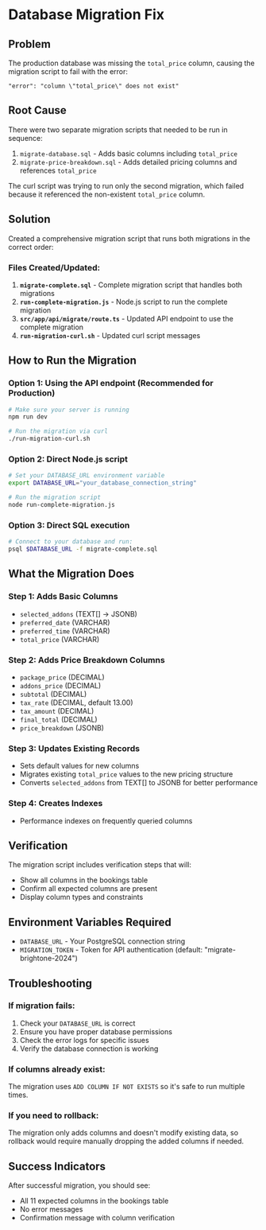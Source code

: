 # Database Migration Fix

## Problem
The production database was missing the `total_price` column, causing the migration script to fail with the error:
```
"error": "column \"total_price\" does not exist"
```

## Root Cause
There were two separate migration scripts that needed to be run in sequence:
1. `migrate-database.sql` - Adds basic columns including `total_price`
2. `migrate-price-breakdown.sql` - Adds detailed pricing columns and references `total_price`

The curl script was trying to run only the second migration, which failed because it referenced the non-existent `total_price` column.

## Solution
Created a comprehensive migration script that runs both migrations in the correct order:

### Files Created/Updated:
1. **`migrate-complete.sql`** - Complete migration script that handles both migrations
2. **`run-complete-migration.js`** - Node.js script to run the complete migration
3. **`src/app/api/migrate/route.ts`** - Updated API endpoint to use the complete migration
4. **`run-migration-curl.sh`** - Updated curl script messages

## How to Run the Migration

### Option 1: Using the API endpoint (Recommended for Production)
```bash
# Make sure your server is running
npm run dev

# Run the migration via curl
./run-migration-curl.sh
```

### Option 2: Direct Node.js script
```bash
# Set your DATABASE_URL environment variable
export DATABASE_URL="your_database_connection_string"

# Run the migration script
node run-complete-migration.js
```

### Option 3: Direct SQL execution
```bash
# Connect to your database and run:
psql $DATABASE_URL -f migrate-complete.sql
```

## What the Migration Does

### Step 1: Adds Basic Columns
- `selected_addons` (TEXT[] -> JSONB)
- `preferred_date` (VARCHAR)
- `preferred_time` (VARCHAR)
- `total_price` (VARCHAR)

### Step 2: Adds Price Breakdown Columns
- `package_price` (DECIMAL)
- `addons_price` (DECIMAL)
- `subtotal` (DECIMAL)
- `tax_rate` (DECIMAL, default 13.00)
- `tax_amount` (DECIMAL)
- `final_total` (DECIMAL)
- `price_breakdown` (JSONB)

### Step 3: Updates Existing Records
- Sets default values for new columns
- Migrates existing `total_price` values to the new pricing structure
- Converts `selected_addons` from TEXT[] to JSONB for better performance

### Step 4: Creates Indexes
- Performance indexes on frequently queried columns

## Verification
The migration script includes verification steps that will:
- Show all columns in the bookings table
- Confirm all expected columns are present
- Display column types and constraints

## Environment Variables Required
- `DATABASE_URL` - Your PostgreSQL connection string
- `MIGRATION_TOKEN` - Token for API authentication (default: "migrate-brightone-2024")

## Troubleshooting

### If migration fails:
1. Check your `DATABASE_URL` is correct
2. Ensure you have proper database permissions
3. Check the error logs for specific issues
4. Verify the database connection is working

### If columns already exist:
The migration uses `ADD COLUMN IF NOT EXISTS` so it's safe to run multiple times.

### If you need to rollback:
The migration only adds columns and doesn't modify existing data, so rollback would require manually dropping the added columns if needed.

## Success Indicators
After successful migration, you should see:
- All 11 expected columns in the bookings table
- No error messages
- Confirmation message with column verification
